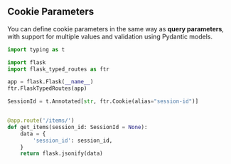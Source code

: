 ## Cookie Parameters

You can define cookie parameters in the same way as **query parameters**, with support for multiple
values and validation using Pydantic models.

```python
import typing as t

import flask
import flask_typed_routes as ftr

app = flask.Flask(__name__)
ftr.FlaskTypedRoutes(app)

SessionId = t.Annotated[str, ftr.Cookie(alias="session-id")]


@app.route('/items/')
def get_items(session_id: SessionId = None):
    data = {
        'session_id': session_id,
    }
    return flask.jsonify(data)
```
